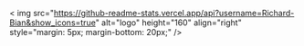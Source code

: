 < img src="https://github-readme-stats.vercel.app/api?username=Richard-Bian&show_icons=true" alt="logo" height="160" align="right" style="margin: 5px; margin-bottom: 20px;" /\>

